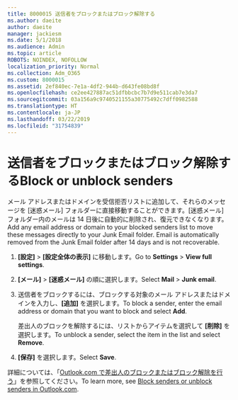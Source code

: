 ```yaml
---
title: 8000015 送信者をブロックまたはブロック解除する
ms.author: daeite
author: daeite
manager: jackiesm
ms.date: 5/1/2018
ms.audience: Admin
ms.topic: article
ROBOTS: NOINDEX, NOFOLLOW
localization_priority: Normal
ms.collection: Adm_O365
ms.custom: 8000015
ms.assetid: 2ef840ec-7e1a-4df2-944b-d643fe08bd8f
ms.openlocfilehash: ce2ee427887ac51dfbbcbc7b7d9e511cab7e3da7
ms.sourcegitcommit: 03a156a9c9740521155a30775492c7dff0982588
ms.translationtype: HT
ms.contentlocale: ja-JP
ms.lasthandoff: 03/22/2019
ms.locfileid: "31754839"
---
```

# <a name="block-or-unblock-senders"></a><span data-ttu-id="561c8-102">送信者をブロックまたはブロック解除する</span><span class="sxs-lookup"><span data-stu-id="561c8-102">Block or unblock senders</span></span>

<span data-ttu-id="561c8-p101">メール アドレスまたはドメインを受信拒否リストに追加して、それらのメッセージを [迷惑メール] フォルダーに直接移動することができます。[迷惑メール] フォルダー内のメールは 14 日後に自動的に削除され、復元できなくなります。</span><span class="sxs-lookup"><span data-stu-id="561c8-p101">Add any email address or domain to your blocked senders list to move these messages directly to your Junk Email folder. Email is automatically removed from the Junk Email folder after 14 days and is not recoverable.</span></span>
  
1. <span data-ttu-id="561c8-105">**[設定]** \> **[設定全体の表示]** に移動します。</span><span class="sxs-lookup"><span data-stu-id="561c8-105">Go to **Settings** \> **View full settings**.</span></span> 
    
2. <span data-ttu-id="561c8-106">**[メール]** \> **[迷惑メール]** の順に選択します。</span><span class="sxs-lookup"><span data-stu-id="561c8-106">Select **Mail** \> **Junk email**.</span></span> 
    
3. <span data-ttu-id="561c8-107">送信者をブロックするには、ブロックする対象のメール アドレスまたはドメインを入力し、**[追加]** を選択します。</span><span class="sxs-lookup"><span data-stu-id="561c8-107">To block a sender, enter the email address or domain that you want to block and select **Add**.</span></span> 
    
    <span data-ttu-id="561c8-108">差出人のブロックを解除するには、リストからアイテムを選択して **[削除]** を選択します。</span><span class="sxs-lookup"><span data-stu-id="561c8-108">To unblock a sender, select the item in the list and select **Remove**.</span></span>
    
4. <span data-ttu-id="561c8-109">**[保存]** を選択します。</span><span class="sxs-lookup"><span data-stu-id="561c8-109">Select **Save**.</span></span> 
    
<span data-ttu-id="561c8-110">詳細については、「[Outlook.com で差出人のブロックまたはブロック解除を行う](https://go.microsoft.com/fwlink/p/?linkid=873133)」を参照してください。</span><span class="sxs-lookup"><span data-stu-id="561c8-110">To learn more, see [Block senders or unblock senders in Outlook.com](https://go.microsoft.com/fwlink/p/?linkid=873133).</span></span>
  

